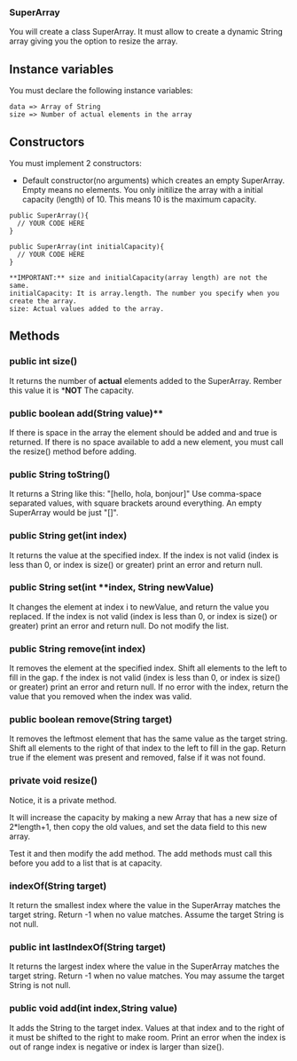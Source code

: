 ### SuperArray

You will create a class SuperArray. It must allow to create a dynamic String array giving you the option to resize the array.

## Instance variables

You must declare the following instance variables:

```
data => Array of String
size => Number of actual elements in the array
```

## Constructors

You must implement 2 constructors:

- Default constructor(no arguments) which creates an empty SuperArray. Empty means no elements. You only initilize the array with a initial capacity (length) of 10. This means 10 is the maximum capacity.

```
public SuperArray(){  
  // YOUR CODE HERE
}
```

```
public SuperArray(int initialCapacity){  
  // YOUR CODE HERE
}
```

```
**IMPORTANT:** size and initialCapacity(array length) are not the same.
initialCapacity: It is array.length. The number you specify when you create the array.
size: Actual values added to the array.
```

## Methods

### public int size()

It returns the number of **actual** elements added to the SuperArray. Rember this value it is ***NOT** The capacity. 

### public boolean add(String value)**

If there is space in the array the element should be added and and true is returned.
If there is no space available to add a new element, you must call the resize() method before adding. 

### public String toString()
  
It returns a String like this: "[hello, hola, bonjour]"
Use comma-space separated values, with square brackets around everything. An empty SuperArray would be just "[]".

### public String get(int index)
  
It returns the value at the specified index. If the index is not valid (index is less than 0, or index is size() or greater) print an error and return null. 

### public String set(int **index, String newValue)
  
It changes the element at index i to newValue, and return the value you replaced. If the index is not valid (index is less than 0, or index is size() or greater) print an error and return null. Do not modify the list. 

### public String remove(int index)

It removes the element at the specified index. Shift all elements to the left to fill in the gap. f the index is not valid (index is less than 0, or index is size() or greater) print an error and return null. If no error with the index, return the value that you removed when the index was valid. 
 
### public boolean remove(String target)

It removes the leftmost element that has the same value as the target string. Shift all elements to the right of that index to the left to fill in the gap. Return true if the element was present and removed, false if it was not found. 

### private void resize()

Notice, it is a private method.

It will increase the capacity by making a new Array that has a new size of 2*length+1, then copy the old values, and set the data field to this new array.

Test it and then modify the add method. The add methods must call this before you add to a list that is at capacity.

### indexOf(String target)

It return the smallest index where the value in the SuperArray matches the target string. Return -1 when no value matches. Assume the target String is not null. 

### public int lastIndexOf(String target)

It returns the largest index where the value in the SuperArray matches the target string. Return -1 when no value matches. You may assume the target String is not null.

### public void add(int index,String value)

It adds the String to the target index. Values at that index and to the right of it must be shifted to the right to make room. Print an error when the index is out of range index is negative or index is larger than size().
